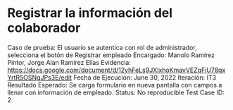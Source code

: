 # Registrar la información del colaborador

Caso de prueba: El usuario se autentica con rol de administrador, selecciona el botón de Registrar empleado
Encargado: Manolo Ramírez Pintor, Jorge Alan Ramírez Elías
Evidencia: https://docs.google.com/document/d/12yhFeLs9JXIxhoKmavVEZqFiU78qxYrtR5OSNgJPs3E/edit
Fecha de Ejecución: June 30, 2022
Iteración: IT3
Resultado Esperado: Se carga formulario en nueva pantalla con campos a llenar con información de empleado.
Status: No reproducible
Test Case ID: 2